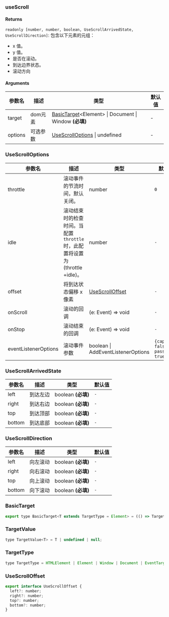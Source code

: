 ### useScroll

#### Returns
`readonly [number, number, boolean, UseScrollArrivedState, UseScrollDirection]`: 包含以下元素的元组：
- x 值。
- y 值。
- 是否在滚动。
- 到达边界状态。
- 滚动方向

#### Arguments
|参数名|描述|类型|默认值|
|---|---|---|---|
|target|dom元素|[BasicTarget](#basictarget)&lt;Element&gt; \| Document \| Window  **(必填)**|-|
|options|可选参数|[UseScrollOptions](#usescrolloptions) \| undefined |-|

### UseScrollOptions

|参数名|描述|类型|默认值|
|---|---|---|---|
|throttle|滚动事件的节流时间，默认关闭。|number |`0`|
|idle|滚动结束时的检查时间。当配置 `throttle` 时，此配置将设置为 (throttle +idle)。|number |`-`|
|offset|将到达状态偏移 x 像素|[UseScrollOffset](#usescrolloffset) |`-`|
|onScroll|滚动的回调|(e: Event) => void |`-`|
|onStop|滚动结束的回调|(e: Event) => void |`-`|
|eventListenerOptions|滚动事件参数|boolean \| AddEventListenerOptions |`{capture: false, passive: true}`|

### UseScrollArrivedState

|参数名|描述|类型|默认值|
|---|---|---|---|
|left|到达左边|boolean  **(必填)**|`-`|
|right|到达右边|boolean  **(必填)**|`-`|
|top|到达顶部|boolean  **(必填)**|`-`|
|bottom|到达底部|boolean  **(必填)**|`-`|

### UseScrollDirection

|参数名|描述|类型|默认值|
|---|---|---|---|
|left|向左滚动|boolean  **(必填)**|`-`|
|right|向右滚动|boolean  **(必填)**|`-`|
|top|向上滚动|boolean  **(必填)**|`-`|
|bottom|向下滚动|boolean  **(必填)**|`-`|

### BasicTarget

```js
export type BasicTarget<T extends TargetType = Element> = (() => TargetValue<T>) | TargetValue<T> | MutableRefObject<TargetValue<T>>;
```

### TargetValue

```js
type TargetValue<T> = T | undefined | null;
```

### TargetType

```js
type TargetType = HTMLElement | Element | Window | Document | EventTarget;
```

### UseScrollOffset

```js
export interface UseScrollOffset {
  left?: number;
  right?: number;
  top?: number;
  bottom?: number;
}
```